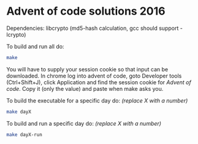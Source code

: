 
Advent of code solutions 2016
===

Dependencies: libcrypto (md5-hash calculation, gcc should support -lcrypto)

To build and run all do:
```bash
make
```
You will have to supply your session cookie so that input can be downloaded.
In chrome log into advent of code, goto Developer tools (Ctrl+Shift+J), click Application and find
the session cookie for *Advent of code*. Copy it (only the value) and paste when make asks you.

To build the executable for a specific day do: *(replace X with a number)*
```bash
make dayX
```

To build and run a specific day do: *(replace X with a number)*
```bash
make dayX-run
```

